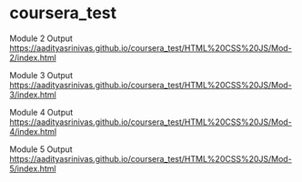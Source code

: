 # coursera_test
Module 2 Output
 https://aadityasrinivas.github.io/coursera_test/HTML%20CSS%20JS/Mod-2/index.html
 
 Module 3 Output
 https://aadityasrinivas.github.io/coursera_test/HTML%20CSS%20JS/Mod-3/index.html

Module 4 Output
https://aadityasrinivas.github.io/coursera_test/HTML%20CSS%20JS/Mod-4/index.html

Module 5 Output
https://aadityasrinivas.github.io/coursera_test/HTML%20CSS%20JS/Mod-5/index.html
